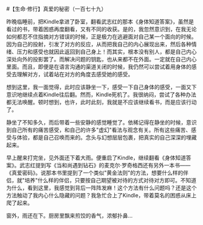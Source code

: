 #【生命⋅修行】真爱的秘密（一百七十九）

昨晚临睡前，把Kindle拿进了卧室，翻看武志红的那本《身体知道答案》，虽然是看过的书，带着困惑再度翻看，又有不同的收获。是的，我忽然意识到，在我无论如何都忍不住指摘对方错误的时候，正是极力在逃避面对自己某一个面向的时候。因为自己的投射，引发了对方的反应，从而把我自己的内心展现出来，然后各种情绪、压力和感受也就因此返回到自己身上！而其实，根本没有别人，都是自己内心深处向外的投影罢了。而解决问题的钥匙，也从来都不在外面。一定就在自己内心里面。而且，即便是在语言沟通的渠道关闭的时候，我仍然可以尝试着用身体的感受去理解对方，试着站在对方的角度去感受她的感受。

想到这里，我一面觉得，此时应该静坐一下，感受一下自己身体的感受，一面又下意识地继续点着Kindle往后翻。然而，Kindle死机了。我很纳闷，尝试了各种办法都无法唤醒。顿时想到，也许，此时此刻，我就是不应该继续看书，而是应该行动了。

静坐了不知多久，而后带着一些安静的感觉睡觉了。依稀记得在静坐的时候，意识到自己所有的痛苦感受，和自己的许多"虚幻"看法与观念有关。所有这些痛苦、感受与体验，都是自己召唤而来的。念头与幻想层层包裹，把真实的自己深深的埋藏起来。

早上醒来打完坐，见外面还下着大雨。便重启了Kindle，继续翻看《身体知道答案》。武志红提到写《当和尚遇到钻石》的麦克尔⋅罗奇格西还有另外一本书——《真爱密码》。说那本书里提到了一个类似"黄金法则"的方法，想要什么样的伴侣，就"培养"什么样的伴侣，只要按自己期望被对待的方式对待对方即可。不知道为什么，看到这里，我感觉到背后一阵阵发麻！这个方法有什么问题吗？还是这个方法触动了我内心什么隐藏的问题？我急忙合上了Kindle，带着莫名的困惑从床上爬了起来。

窗外，雨还在下。厨房里飘来煎饺的香气，浓郁扑鼻…